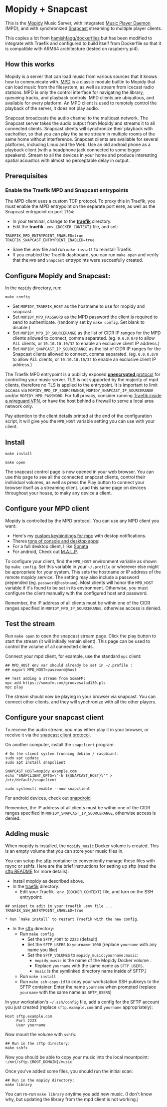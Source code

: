 # Mopidy + Snapcast

This is the [Mopidy](https://mopidy.com/) Music Server, with
integrated [Music Player Daemon](https://www.musicpd.org/) (MPD), and
with synchronized
[Snapcast](https://github.com/badaix/snapcast#readme) streaming to
multiple player clients.

This copies a lot from
[hamishfagg/dockerfiles](https://github.com/hamishfagg/dockerfiles/tree/master/mopidy-multiroom)
but has been modified to integrate with Traefik and configured to
build itself from Dockerfile so that it is compatible with ARM64
architecture (tested on raspberry pi4).

## How this works

Mopidy is a server that can load music from various sources that it
knows how to communicate with. [MPD](https://www.musicpd.org/) is a
classic module builtin to Mopidy that can load music from the
filesystem, as well as stream from Icecast radio stations. MPD is only
the control interface for navigating the library, queueing tracks, and
playback controls. MPD clients are ubiquitous, and available for every
platform. An MPD client is used to remotely control the playback of
the server, it does not play audio.

Snapcast broadcasts the audio channel to the multicast network. The
Snapcast server takes the audio output from Mopidy and streams it to
all connected clients. Snapcast clients will synchronize their
playback with eachother, so that you can play the same stream in
multiple rooms of the same home without interference. Snapcast clients
are available for several platforms, including Linux and the Web. Use
an old android phone as a playback client (with a headphone jack
connected to some bigger speakers). Stream to all the devices in your
home and produce interesting spatial acoustics with almost no
perceptable delay in output.

## Prerequisites

### Enable the Traefik MPD and Snapcast entrypoints

The MPD client uses a custom TCP protocol. To proxy this in Traefik,
you must enable the MPD entrypoint on the separate port `6600`, as
well as the Snapcast entrypoint on port `1704`:

 * In your terminal, change to the [**traefik**](../traefik) directory.
 * Edit the **traefik** `.env_{DOCKER_CONTEXT}` file, and set:

```
TRAEFIK_MPD_ENTRYPOINT_ENABLED=true
TRAEFIK_SNAPCAST_ENTRYPOINT_ENABLED=true
```

 * Save the .env file and run `make install` to reinstall Traefik.
 * If you enabled the Traefik dashboard, you can run `make open` and
   verify that the `MPD` and `Snapcast` entrypoints were succesfully
   created.

## Configure Mopidy and Snapcast:

In the `mopidy` directory, run:

```
make config
```

 * Set `MOPIDY_TRAEFIK_HOST` as the hostname to use for mopidy and snapcast.
 * Set `MOPIDY_MPD_PASSWORD` as the MPD password the client is
   required to send to authenticate. (randomly set by `make config`.
   Set blank to disable.)
 * Set `MOPIDY_MPD_IP_SOURCERANGE` as the list of CIDR IP ranges for
   the MPD clients allowed to connect, comma separated. (eg.
   `0.0.0.0/0` to allow ALL clients, or `10.10.10.10/32` to enable an
   exclusive client IP address.)
 * Set `MOPIDY_SNAPCAST_IP_SOURCERANGE` as the list of CIDR IP ranges
   for the Snapcast clients allowed to connect, comma separated. (eg.
   `0.0.0.0/0` to allow ALL clients, or `10.10.10.10/32` to enable an
   exclusive client IP address.)

The Traefik MPD entrypoint is a publicly exposed [**unencrypted**
protocol](https://mpd.readthedocs.io/en/latest/protocol.html) for
controlling your music server. TLS is not supported by the majority of
mpd clients, therefore no TLS is applied to the entrypoint. It is
important to limit access via `MOPIDY_MPD_IP_SOURCERANGE`,
`MOPIDY_SNAPCAST_IP_SOURCERANGE` and/or `MOPIDY_MPD_PASSWORD`. For
full privacy, consider running [Traefik inside a wireguard
VPN](https://github.com/EnigmaCurry/d.rymcg.tech/tree/master/traefik#wireguard-vpn),
or have the host behind a firewall to serve a local area network only.

Pay attention to the client details printed at the end of the
configuration script, it will give you the `MPD_HOST` variable setting
you can use with your client.

## Install

```
make install
```

```
make open
```

The snapcast control page is now opened in your web browser. You can
use this page to see all the connected snapcast clients, control their
individual volumes, as well as press the Play button to connect your
browser itself as a streaming client. Load this same page on devices
throughout your house, to maky any device a client.

## Configure your MPD client

Mopidy is controlled by the MPD protocol. You can use any MPD client
you want:

 * Here's my [custom keybindings for
   mpc](https://github.com/enigmacurry/mpd_client) with destop
   notifications.
 * Theres [tons of console and desktop
apps](https://wiki.archlinux.org/title/Music_Player_Daemon#Clients):
 * For a full desktop client, I like
   [Sonata](https://github.com/multani/sonata)
 * For android, Check out
   [M.A.L.P](https://f-droid.org/en/packages/org.gateshipone.malp/).

To configure your client, find the `MPD_HOST` environment variable as
shown by `make config`. Set this variable in your `~/.profile` or
wherever else might be appropriate for your system. This sets the
hostname or IP address of the remote mopidy service. The setting may
also include a password prepended (eg. `password@hostname`). Most
clients will honor the `MPD_HOST` variable if it's found to be set in
its environment. Otherwise, you must configure the client manually
with the configured host and password.

Remember, the IP address of all clients must be within one of the CIDR
ranges specified in `MOPIDY_MPD_IP_SOURCERANGE`, otherwise access is
denied.

## Test the stream

Run `make open` to open the snapcast stream page. Click the play
button to start the stream (it will initially remain silent). This
page can be used to control the volume of all connected clients.

Connect your mpd client, for example, use the standard `mpc` client:

```
## MPD_HOST env var should already be set in ~/.profile :
## export MPD_HOST=password@host

## Test adding a stream from SomaFM:
mpc add https://somafm.com/groovesalad130.pls
mpc play
```

The stream should now be playing in your browser via snapcast. You can
connect other clients, and they will synchronize with all the other
players.

## Configure your snapcast client

To receive the audio stream, you may either play it in your browser,
or receive it via the [snapcast client
protocol](https://github.com/badaix/snapcast/blob/master/doc/binary_protocol.md).

On another computer, install the `snapclient` program:

```
# On the client system (running debian / raspbian):
sudo apt update
sudo apt install snapclient

SNAPCAST_HOST=mopidy.example.com
echo "SNAPCLIENT_OPTS=\"-h ${SNAPCAST_HOST}\"" > /etc/default/snapclient

sudo systemctl enable --now snapclient
```

For android devices, check out
[snapdroid](https://github.com/badaix/snapdroid)

Remember, the IP address of all clients must be within one of the CIDR
ranges specified in `MOPIDY_SNAPCAST_IP_SOURCERANGE`, otherwise access
is denied.

## Adding music

When mopidy is installed, the `mopidy_music` Docker volume is created.
This is an empty volume that you can store your music files in.

You can setup the [sftp](../sftp) container to conveniently manage
these files with rsync or sshfs. Here are the brief instructions for
setting up sftp (read the [sftp README](../sftp/README.md) for more
details):

 * Install mopidy as described above.
 * In the [traefik](../traefik) directory:
    * Edit your Traefik `.env_{DOCKER_CONTEXT}` file, and turn on the
      SSH entrypoint:
```
## snippet to edit in your traefik .env file ...
TRAEFIK_SSH_ENTRYPOINT_ENABLED=true
```
    * Run `make install` to restart Traefik with the new config.

 * In the [sftp](../sftp) directory:
    * Run `make config`
      * Set the `SFTP_PORT` to `2223` (default)
      * Set the `SFTP_USERS` to `yourname:1000` (replace `yourname` with any name you like)
      * Set the `SFTP_VOLUMES` to `mopidy_music:yourname:music`:
         * `mopidy_music` is the name of the Mopidy Docker volume .
         * Replace `yourname` with the same name as `SFTP_USERS`.
         * `music` is the symlinked directory name inside of SFTP.)
     * Run `make install`
     * Run `make ssh-copy-id` to copy your workstation SSH pubkeys to
       the SFTP container. Enter the name `yourname` when prompted
       (replace `yourname` with the same name as `SFTP_USERS`)

In your workstation's `~/.ssh/config` file, add a config for the SFTP
account you just created (replace `sftp.example.com` and `yourname`
appropriately):

```
Host sftp.example.com
     Port 2223
     User yourname
```

Now mount the volume with `sshfs`:

```
## Run in the sftp directory:
make sshfs
```

Now you should be able to copy your music into the local mountpoint:
`~/mnt/sftp.{ROOT_DOMAIN}/music`

Once you've added some files, you should run the initial scan:

```
## Run in the mopidy directory:
make library
```

You can re-run `make library` anytime you add new music. (I don't know
why, but updating the library from the mpd client is not working.)
